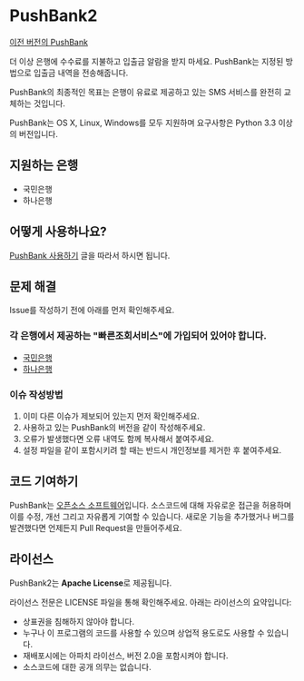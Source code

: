 # PushBank2

[이전 버전의 PushBank](https://github.com/ssut/PushBank)

더 이상 은행에 수수료를 지불하고 입출금 알람을 받지 마세요. PushBank는 지정된 방법으로 입출금 내역을 전송해줍니다. 

PushBank의 최종적인 목표는 은행이 유료로 제공하고 있는 SMS 서비스를 완전히 교체하는 것입니다.

PushBank는 OS X, Linux, Windows를 모두 지원하며 요구사항은 Python 3.3 이상의 버전입니다.

## 지원하는 은행

* 국민은행
* 하나은행

## 어떻게 사용하나요?

[PushBank 사용하기](https://github.com/ssut/PushBank2/wiki/0.-PushBank-설치하기) 글을 따라서 하시면 됩니다.

## 문제 해결

Issue를 작성하기 전에 아래를 먼저 확인해주세요.

### 각 은행에서 제공하는 "빠른조회서비스"에 가입되어 있어야 합니다.

* [국민은행](https://obank.kbstar.com/quics?page=C018920)
* [하나은행](https://open.hanabank.com/flex/quick/quickService.do?subMenu=1&Ctype=B&cid=OpenB_main_Left&oid=quickservice)

### 이슈 작성방법

1.  이미 다른 이슈가 제보되어 있는지 먼저 확인해주세요.
2. 사용하고 있는 PushBank의 버전을 같이 작성해주세요.
3. 오류가 발생했다면 오류 내역도 함께 복사해서 붙여주세요.
4. 설정 파일을 같이 포함시키려 할 때는 반드시 개인정보를 제거한 후 붙여주세요.

## 코드 기여하기

PushBank는 [오픈소스 소프트웨어](http://www.gnu.org/philosophy/free-sw.ko.html)입니다. 소스코드에 대해 자유로운 접근을 허용하며 이를 수정, 개선 그리고 자유롭게 기여할 수 있습니다.
새로운 기능을 추가했거나 버그를 발견했다면 언제든지 Pull Request을 만들어주세요.

## 라이선스

PushBank2는 **Apache License**로 제공됩니다.

라이선스 전문은 LICENSE 파일을 통해 확인해주세요. 아래는 라이선스의 요약입니다:

* 상표권을 침해하지 않아야 합니다.
* 누구나 이 프로그램의 코드를 사용할 수 있으며 상업적 용도로도 사용할 수 있습니다.
* 재배포시에는 아파치 라이선스, 버전 2.0을 포함시켜야 합니다.
* 소스코드에 대한 공개 의무는 없습니다.
